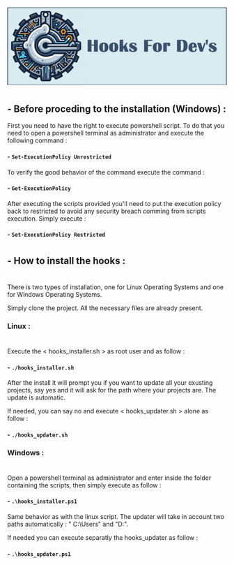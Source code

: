 

#
![Alt text](docs/H4D.png)
#

## - Before proceding to the installation (Windows) :

First you need to have the right to execute powershell script. To do that you need to open a powershell terminal as administrator and execute the following command :
 #### - ``` Set-ExecutionPolicy Unrestricted ```

To verify the good behavior of the command execute the command :
#### - ``` Get-ExecutionPolicy ```

After executing the scripts provided you'll need to put the execution policy back to restricted to avoid any security breach comming from scripts execution. Simply execute :
#### - ``` Set-ExecutionPolicy Restricted ``` 

#
## - How to install the hooks :
#

There is two types of installation, one for Linux Operating Systems and one for Windows Operating Systems.

Simply clone the project. All the necessary files are already present.

### Linux :
#

Execute the < hooks_installer.sh > as root user and as follow : 
#### - ``` ./hooks_installer.sh ```

After the install it will prompt you if you want to update all your exusting projects, say yes and it will ask for the path where your projects are. The update is automatic.

If needed, you can say no and execute < hooks_updater.sh > alone as follow : 
#### - ``` ./hooks_updater.sh ```

### Windows :
#

Open a powershell terminal as administrator and enter inside the folder containing the scripts, then simply execute as follow : 
#### - ``` .\hooks_installer.ps1 ```

Same behavior as with the linux script. The updater will take in account two paths automatically : " C:\Users" and "D:\". 

If needed you can execute separatly the hooks_updater as follow : 
#### - ``` .\hooks_updater.ps1 ```